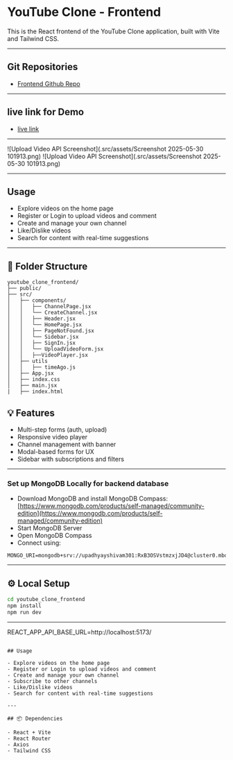 # YouTube Clone - Frontend

This is the React frontend of the YouTube Clone application, built with Vite and Tailwind CSS.

---

## Git Repositories

- [Frontend Github Repo]()

---

## live link for Demo

- [live link]()

---

![Upload Video API Screenshot](.src/assets/Screenshot 2025-05-30 101913.png)
![Upload Video API Screenshot](.src/assets/Screenshot 2025-05-30 101913.png)

---

## Usage

- Explore videos on the home page
- Register or Login to upload videos and comment
- Create and manage your own channel
- Like/Dislike videos
- Search for content with real-time suggestions

---

## 📁 Folder Structure

```
youtube_clone_frontend/
├── public/
├── src/
│   ├── components/
│   │   ├── ChannelPage.jsx
│   │   └── CreateChannel.jsx
│   │   ├── Header.jsx
│   │   └── HomePage.jsx
│   │   ├── PageNotFound.jsx
│   │   └── Sidebar.jsx
│   │   ├── SignIn.jsx
│   │   └── UploadVideoForm.jsx
│   │   ├──VideoPlayer.jsx
│   ├── utils
│   │   ├── timeAgo.js
│   ├── App.jsx
│   ├── index.css
│   ├── main.jsx
|   ├── index.html

```

## 💡 Features

- Multi-step forms (auth, upload)
- Responsive video player
- Channel management with banner
- Modal-based forms for UX
- Sidebar with subscriptions and filters

---

### Set up MongoDB Locally for backend database

- Download MongoDB and install MongoDB Compass: [https://www.mongodb.com/products/self-managed/community-edition](https://www.mongodb.com/products/self-managed/community-edition)
- Start MongoDB Server
- Open MongoDB Compass
- Connect using:

```
MONGO_URI=mongodb+srv://upadhyayshivam301:RxB3OSVstmzxjJD4@cluster0.mbqjzqv.mongodb.net/
```

---

## ⚙️ Local Setup

```bash
cd youtube_clone_frontend
npm install
npm run dev
```

---

REACT_APP_API_BASE_URL=http://localhost:5173/

```

## Usage

- Explore videos on the home page
- Register or Login to upload videos and comment
- Create and manage your own channel
- Subscribe to other channels
- Like/Dislike videos
- Search for content with real-time suggestions

---

## 📦 Dependencies

- React + Vite
- React Router
- Axios
- Tailwind CSS

```
